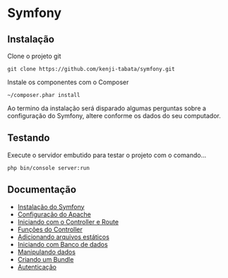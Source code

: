 # Symfony

## Instalação

Clone o projeto git 

    git clone https://github.com/kenji-tabata/symfony.git

Instale os componentes com o Composer

    ~/composer.phar install

Ao termino da instalação será disparado algumas perguntas sobre a configuração 
do Symfony, altere conforme os dados do seu computador.


## Testando

Execute o servidor embutido para testar o projeto com o comando...

    php bin/console server:run


## Documentação

+ [Instalação do Symfony](doc/instalacao.md)
+ [Configuração do Apache](doc/configuracao.md)
+ [Iniciando com o Controller e Route](doc/iniciando.md)
+ [Funções do Controller](doc/funcoes.md)
+ [Adicionando arquivos estáticos](doc/arquivos-estaticos.md)
+ [Iniciando com Banco de dados](doc/database.md)
+ [Manipulando dados](doc/manipulando.md)
+ [Criando um Bundle](doc/bundle.md)
+ [Autenticação](doc/security.md)